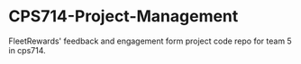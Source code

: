 # CPS714-Project-Management
FleetRewards' feedback and engagement form project code repo for team 5 in cps714.
